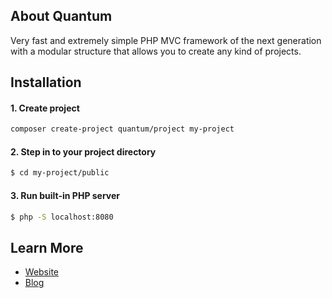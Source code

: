 ## About Quantum

Very fast and extremely simple PHP MVC framework of the next generation with a modular structure that allows you to create any kind of projects.

## Installation

#### 1. Create project
```bash
composer create-project quantum/project my-project
```

#### 2. Step in to your project directory
```bash
$ cd my-project/public
```

#### 3. Run built-in PHP server
```bash
$ php -S localhost:8080
```

## Learn More

- [Website](https://quantum.softberg.org)
- [Blog](http://blog.softberg.org/category/quantum-php-framework/)